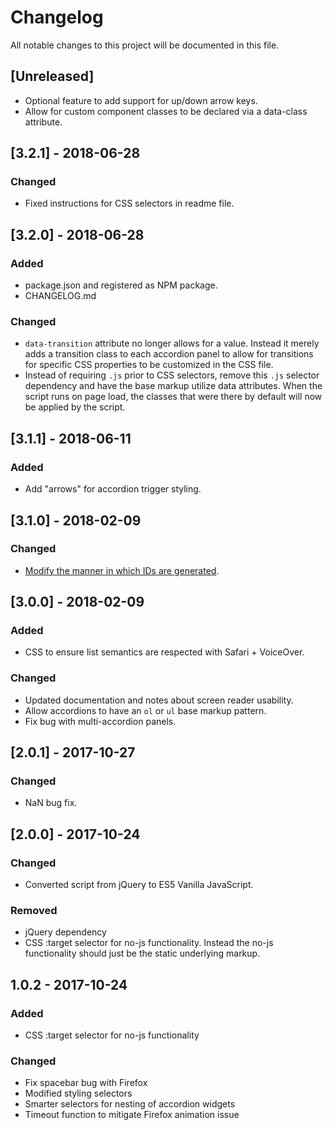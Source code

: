 # Changelog
All notable changes to this project will be documented in this file.

## [Unreleased]
- Optional feature to add support for up/down arrow keys.
- Allow for custom component classes to be declared via a data-class attribute.

## [3.2.1] - 2018-06-28
### Changed
- Fixed instructions for CSS selectors in readme file.


## [3.2.0] - 2018-06-28
### Added
- package.json and registered as NPM package.
- CHANGELOG.md

### Changed
- `data-transition` attribute no longer allows for a value. Instead it merely adds a transition class to each accordion panel to allow for transitions for specific CSS properties to be customized in the CSS file.
- Instead of requiring `.js` prior to CSS selectors, remove this `.js` selector dependency and have the base markup utilize data attributes. When the script runs on page load, the classes that were there by default will now be applied by the script.

## [3.1.1] - 2018-06-11
### Added
- Add "arrows" for accordion trigger styling.


## [3.1.0] - 2018-02-09
### Changed
- [Modify the manner in which IDs are generated](https://github.com/scottaohara/a11y_accordions/commit/5723fafddac2dcbf102a0f99bd9f6d3b2e676dd1).


## [3.0.0] - 2018-02-09
### Added
- CSS to ensure list semantics are respected with Safari + VoiceOver.

### Changed
- Updated documentation and notes about screen reader usability.
- Allow accordions to have an `ol` or `ul` base markup pattern.
- Fix bug with multi-accordion panels.


## [2.0.1] - 2017-10-27
### Changed
- NaN bug fix.


## [2.0.0] - 2017-10-24
### Changed
- Converted script from jQuery to ES5 Vanilla JavaScript.

### Removed
- jQuery dependency
- CSS :target selector for no-js functionality. Instead the no-js functionality should just be the static underlying markup.


## 1.0.2 - 2017-10-24
### Added
- CSS :target selector for no-js functionality

### Changed
- Fix spacebar bug with Firefox
- Modified styling selectors
- Smarter selectors for nesting of accordion widgets
- Timeout function to mitigate Firefox animation issue
